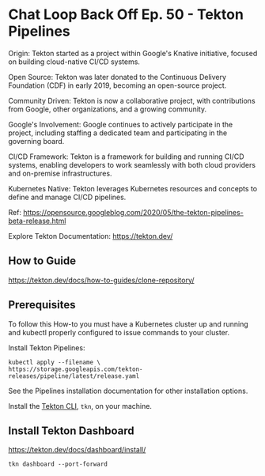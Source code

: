 # Chat Loop Back Off Ep. 50 - Tekton Pipelines 

Origin:
Tekton started as a project within Google's Knative initiative, focused on building cloud-native CI/CD systems. 

Open Source:
Tekton was later donated to the Continuous Delivery Foundation (CDF) in early 2019, becoming an open-source project. 

Community Driven:
Tekton is now a collaborative project, with contributions from Google, other organizations, and a growing community. 

Google's Involvement:
Google continues to actively participate in the project, including staffing a dedicated team and participating in the governing board. 

CI/CD Framework:
Tekton is a framework for building and running CI/CD systems, enabling developers to work seamlessly with both cloud providers and on-premise infrastructures. 

Kubernetes Native:
Tekton leverages Kubernetes resources and concepts to define and manage CI/CD pipelines. 

Ref: https://opensource.googleblog.com/2020/05/the-tekton-pipelines-beta-release.html

Explore Tekton Documentation: https://tekton.dev/

## How to Guide

https://tekton.dev/docs/how-to-guides/clone-repository/

## Prerequisites
To follow this How-to you must have a Kubernetes cluster up and running and kubectl properly configured to issue commands to your cluster.

Install Tekton Pipelines:

```shell
kubectl apply --filename \
https://storage.googleapis.com/tekton-releases/pipeline/latest/release.yaml
```
See the Pipelines installation documentation for other installation options.

Install the [Tekton CLI](https://tekton.dev/docs/cli/), `tkn`, on your machine.

## Install Tekton Dashboard

https://tekton.dev/docs/dashboard/install/

```shell
tkn dashboard --port-forward
```